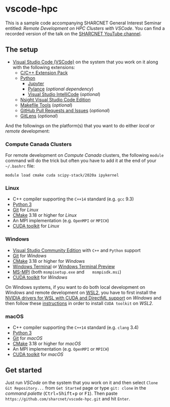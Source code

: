 # vscode-hpc
This is a sample code accompanying SHARCNET General Interest Seminar entitled: *Remote Development on HPC Clusters with VSCode*. You can find a recorded version of the talk on the [SHARCNET YouTube channel](https://www.youtube.com/watch?v=u9k6HikDyqk).

## The setup

* [Visual Studio Code (VSCode)](https://code.visualstudio.com/) on the system that you work on it along with the following extensions:
    - [C/C++ Extension Pack](https://marketplace.visualstudio.com/items?itemName=ms-vscode.cpptools-extension-pack)
    - [Python](https://marketplace.visualstudio.com/items?itemName=ms-python.python)
        * [Jupyter](https://marketplace.visualstudio.com/items?itemName=ms-toolsai.jupyter)
        * [Pylance](https://marketplace.visualstudio.com/items?itemName=ms-python.vscode-pylance) (*optional dependency*)
        * [Visual Studio IntelliCode](https://marketplace.visualstudio.com/items?itemName=VisualStudioExptTeam.vscodeintellicode) (*optional*)
    - [Nsight Visual Studio Code Edition](https://marketplace.visualstudio.com/items?itemName=NVIDIA.nsight-vscode-edition)
    - [Makefile Tools](https://marketplace.visualstudio.com/items?itemName=ms-vscode.makefile-tools) (*optional*)
    - [GitHub Pull Requests and Issues](https://marketplace.visualstudio.com/items?itemName=GitHub.vscode-pull-request-github) (*optional*)
    - [GitLens](https://marketplace.visualstudio.com/items?itemName=eamodio.gitlens) (*optional*)

And the followings on the platform(s) that you want to do either *local* or *remote* development:
### Compute Canada Clusters
For remote development on *Compute Canada* clusters, the following ```module``` command will do the trick but often you have to add it at the end of your ```~/.bashrc``` file:

```
module load cmake cuda scipy-stack/2020a ipykernel
```
### Linux
* C++ compiler supporting the ```C++14``` standard (e.g. ```gcc``` 9.3)
* [Python 3](https://www.python.org/downloads/)
* [Git](https://git-scm.com/download/linux) for *Linux*
* [CMake](https://cmake.org/) 3.18 or higher for *Linux*
* An MPI implementation (e.g. ```OpenMPI``` or ```MPICH```)
* [CUDA toolkit](https://developer.nvidia.com/cuda-downloads?target_os=Linux) for *Linux*

### Windows
* [Visual Studio Community Edition](https://visualstudio.microsoft.com/vs/community/) with ```C++``` and ```Python``` support
* [Git](https://git-scm.com/download/win) for *Windows*
* [CMake](https://cmake.org/download/) 3.18 or higher for *Windows*
* [Windows Terminal](https://aka.ms/terminal) or [Windows Terminal Preview](https://aka.ms/terminal-preview)
* [MS-MPI](https://www.microsoft.com/en-us/download/details.aspx?id=100593) (both ```msmpisetup.exe``` and ```	
msmpisdk.msi```)
* [CUDA toolkit](https://developer.nvidia.com/cuda-downloads?target_os=Windows&target_arch=x86_64) for *Windows*

On Windows systems, if you want to do both local development on *Windows* and remote development on [WSL2](https://docs.microsoft.com/en-us/windows/wsl/), you have to first install the [NVIDIA drivers for WSL with CUDA and DirectML support](https://developer.nvidia.com/cuda/wsl/download) on *Windows* and then follow these [instructions](https://docs.nvidia.com/cuda/wsl-user-guide/index.html#setting-up-linux-dev-env) in order to install ```CUDA toolkit``` on *WSL2*.

### macOS
* C++ compiler supporting the ```C++14``` standard (e.g. ```clang``` 3.4)
* [Python 3](https://www.python.org/downloads/)
* [Git](https://git-scm.com/download/mac) for *macOS*
* [CMake](https://cmake.org/download/) 3.18 or higher for *macOS*
* An MPI implementation (e.g. ```OpenMPI``` or ```MPICH```)
* [CUDA toolkit](https://developer.nvidia.com/nvidia-cuda-toolkit-developer-tools-mac-hosts) for *macOS*

## Get started
Just run *VSCode* on the system that you work on it and then select ```Clone Git Repository...``` from ```Get Started``` page or type ```git: clone``` in the *command palette* (<kbd>Ctrl</kbd>+<kbd>Shift</kbd>+<kbd>p</kbd> or <kbd>F1</kbd>). Then paste ```https://github.com/sharcnet/vscode-hpc.git``` and hit ```Enter```.
